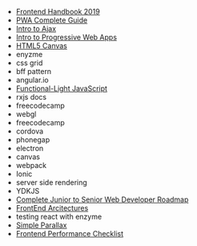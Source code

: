 
- [Frontend Handbook 2019](https://frontendmasters.com/books/front-end-handbook/2019/)
- [PWA Complete Guide](https://www.udemy.com/course/progressive-web-app-pwa-the-complete-guide/learn/lecture/13914126#overview)
- [Intro to Ajax](https://www.udacity.com/course/intro-to-ajax--ud110)
- [Intro to Progressive Web Apps](https://www.udacity.com/course/intro-to-progressive-web-apps--ud811)
- [HTML5 Canvas](https://www.udacity.com/course/html5-canvas--ud292)
- enyzme
- css grid
- bff pattern
- angular.io
- [Functional-Light JavaScript](https://github.com/getify/Functional-Light-JS)
- rxjs docs
- freecodecamp
- webgl
- freecodecamp
- cordova
- phonegap
- electron
- canvas
- webpack
- Ionic
- server side rendering
- YDKJS
- [Complete Junior to Senior Web Developer Roadmap](https://www.udemy.com/course/the-complete-junior-to-senior-web-developer-roadmap/learn/lecture/10285818#overview)
- [FrontEnd Arcitectures](https://blog.webf.zone/contemporary-front-end-architectures-fb5b500b0231)
- testing react with enzyme
- [Simple Parallax](https://simpleparallax.com/)
- [Frontend Performance Checklist](https://www.smashingmagazine.com/2020/01/front-end-performance-checklist-2020-pdf-pages/)


